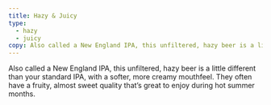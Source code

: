 ```yaml
---
title: Hazy & Juicy
type: 
  - hazy
  - juicy
copy: Also called a New England IPA, this unfiltered, hazy beer is a little different than your standard IPA, with a softer, more creamy mouthfeel. They often have a fruity, almost sweet quality that’s great to enjoy during hot summer months.
---
```


Also called a New England IPA, this unfiltered, hazy beer is a little different than your standard IPA, with a softer, more creamy mouthfeel. They often have a fruity, almost sweet quality that’s great to enjoy during hot summer months.